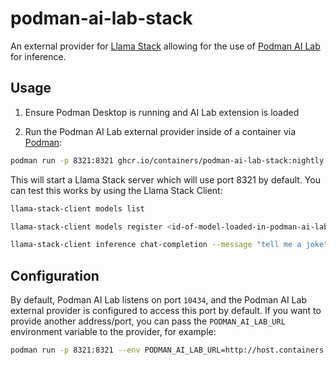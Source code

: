 # podman-ai-lab-stack

An external provider for [Llama Stack](https://github.com/meta-llama/llama-stack) allowing for the use of [Podman AI Lab](https://github.com/containers/podman-desktop-extension-ai-lab) for inference.

## Usage

1. Ensure Podman Desktop is running and AI Lab extension is loaded

2. Run the Podman AI Lab external provider inside of a container via [Podman](https://podman.io/):

```bash
podman run -p 8321:8321 ghcr.io/containers/podman-ai-lab-stack:nightly
```

This will start a Llama Stack server which will use port 8321 by default. You can test this works by using the Llama Stack Client:

```bash
llama-stack-client models list

llama-stack-client models register <id-of-model-loaded-in-podman-ai-lab>

llama-stack-client inference chat-completion --message "tell me a joke" --stream
```

## Configuration

By default, Podman AI Lab listens on port `10434`, and the Podman AI Lab external provider is configured to access this port by default. If you want to provide another address/port, you can pass the `PODMAN_AI_LAB_URL` environment variable to the provider, for example:

```bash
podman run -p 8321:8321 --env PODMAN_AI_LAB_URL=http://host.containers.internal:10435 ghcr.io/containers/podman-ai-lab-stack:nightly
```